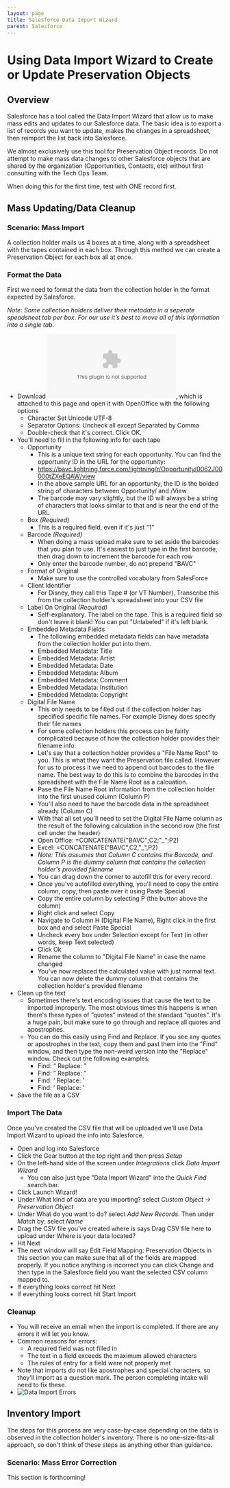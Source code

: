 ```yaml
---
layout: page
title: Salesforce Data Import Wizard
parent: Salesforce
---
```



#  Using Data Import Wizard to Create or Update Preservation Objects

## Overview

Salesforce has a tool called the Data Import Wizard that allow us to make mass edits and updates to our Salesforce data. The basic idea is to export a list of records you want to update, makes the changes in a spreadsheet, then reimport the list back into Salesforce.

We almost exclusively use this tool for Preservation Object records. Do not attempt to make mass data changes to other Salesforce objects that are shared by the organization (Opportunities, Contacts, etc) without first consulting with the Tech Ops Team.

When doing this for the first time, test with ONE record first.

## Mass Updating/Data Cleanup

### Scenario: Mass Import

A collection holder mails us 4 boxes at a time, along with a spreadsheet with the tapes contained in each box. Through this method we can create a Preservation Object for each box all at once.

### Format the Data

First we need to format the data from the collection holder in the format expected by Salesforce.

_Note: Some collection holders deliver their metadata in a seperate speadsheet tab per box. For our use it’s best to move all of this information into a single tab._

* Download ![PreservationOpportunity_DataWizard_Template.csv]({{site.baseurl}}/assets/files/PreservationOpportunity_DataWizard_Template.csv), which is attached to this page and open it with OpenOffice with the following options
  - Character Set Unicode UTF-8
  - Separator Options: Uncheck all except Separated by Comma
  - Double-check that it's correct. Click OK.
* You'll need to fill in the following info for each tape
  - Opportunity
      + This is a unique text string for each opportunity. You can find the opportunity ID in the URL for the opportunity:
      + https://bavc.lightning.force.com/lightning/r/Opportunity/0062J00000tZXeEQAW/view
      + In the above sample URL for an opportunity, the ID is the bolded string of characters between Opportunity/ and /View
      + The barcode may vary slightly, but the ID will always be a string of characters that looks similar to that and is near the end of the URL
  - Box *(Required)*
      + This is a required field, even if it's just "1"
  - Barcode *(Required)*
      + When doing a mass upload make sure to set aside the barcodes that you plan to use. It's easiest to just type in the first barcode, then drag down to increment the barcode for each row
      + Only enter the barcode number, do not prepend "BAVC"
  - Format of Original
      + Make sure to use the controlled vocabulary from SalesForce
  - Client Identifier
      + For Disney, they call this Tape # (or VT Number). Transcribe this from the collection holder's spreadsheet into your CSV file
  - Label On Original *(Required)*
      + Self-explanatory. The label on the tape. This is a required field so don't leave it blank! You can put "Unlabeled" if it's left blank.
  - Embedded Metadata Fields
      + The following embedded metadata fields can have metadata from the collection holder put into them.
      + Embedded Metadata: Title
      + Embedded Metadata: Artist
      + Embedded Metadata: Date
      + Embedded Metadata: Album
      + Embedded Metadata: Comment
      + Embedded Metadata: Institution
      + Embedded Metadata: Copyright
  - Digital File Name
      + This only needs to be filled out if the collection holder has specified specific file names. For example Disney does specify their file names
      + For some collection holders this process can be fairly complicated because of how the collection holder provides their filename info:
      + Let's say that a collection holder provides a "File Name Root" to you. This is what they want the Preservation file called. However for us to process it we need to append out barcodes to the file name. The best way to do this is to combine the barcodes in the spreadsheet with the File Name Root as a calcuation.
      + Pase the File Name Root information from the collection holder into the first unused column (Column P)
      + You'll also need to have the barcode data in the spreadsheet already (Column C)
      + With that all set you'll need to set the Digital File Name column as the result of the following calculation in the second row (the first cell under the header)
      + Open Office: =CONCATENATE("BAVC";C2;"_";P2)
      + Excel: =CONCATENATE("BAVC",C2,"_",P2)
      + _Note: This assumes that Column C contains the Barcode, and Column P is the dummy column that contains the collection holder's provided filename_
      + You can drag down the corner to autofill this for every record.
      + Once you've autofilled everything, you'll need to copy the entire column, copy, then paste over it using Paste Special
      + Copy the entire column by selecting P (the button above the column)
      + Right click and select Copy
      + Navigate to Column H (Digital File Name), Right click in the first box and and select Paste Special
      + Uncheck every box under Selection except for Text (in other words, keep Text selected)
      + Click Ok
      + Rename the column to "Digital File Name" in case the name changed
      + You've now replaced the calculated value with just normal text. You can now delete the dummy column that contains the collection holder's provided filename
* Clean up the text
  - Sometimes there's text encoding issues that cause the text to be imported improperly. The most obvious times this happens is when there's these types of “quotes” instead of the standard "quotes". It's a huge pain, but make sure to go through and replace all quotes and apostrophes.
  - You can do this easily using Find and Replace. If you see any quotes or apostrophes in the text, copy them and past them into the "Find" window, and then type the non-weird version into the "Replace" window. Check out the following examples:
    + Find: “ Replace: "
    + Find: ” Replace: "
    + Find: ‘ Replace: '
    + Find: ’ Replace: '
* Save the file as a CSV

### Import The Data

Once you've created the CSV file that will be uploaded we'll use Data Import Wizard to upload the info into Salesforce.

* Open and log into Salesforce
* Click the Gear button at the top right and then press _Setup_
* On the left-hand side of the screen under _Integrations_ click _Data Import Wizard_
  + You can also just type "Data Import Wizard" into the _Quick Find_ search bar.
* Click Launch Wizard!
* Under What kind of data are you importing? select _Custom Object -> Preservation Object_
* Under What do you want to do? select _Add New Records_. Then under _Match_ by: select _Name_
* Drag the CSV file you've created where is says Drag CSV file here to upload under Where is your data located?
* Hit Next
* The next window will say Edit Field Mapping: Preservation Objects in this section you can make sure that all of the fields are mapped properly. If you notice anything is incorrect you can click Change and then type in the Salesforce field you want the selected CSV column mapped to.
* If everything looks correct hit Next
* If everything looks correct hit Start Import


### Cleanup

* You will receive an email when the import is completed. If there are any errors it will let you know.
* Common reasons for errors:
  - A required field was not filled in
  - The text in a field exceeds the maximum allowed characters
  - The rules of entry for a field were not properly met
* Note that imports do not like apostrophes and special characters, so they'll import as a question mark. The person completing intake will need to fix these.
* ![Data Import Errors]({{site.baseurl}}/assets/images/SalesforceImportError.png)


## Inventory Import
The steps for this process are very case-by-case depending on the data is observed in the collection holder's inventory. There is no one-size-fits-all approach, so don't think of these steps as anything other than guidance.

### Scenario: Mass Error Correction

This section is forthcoming!
